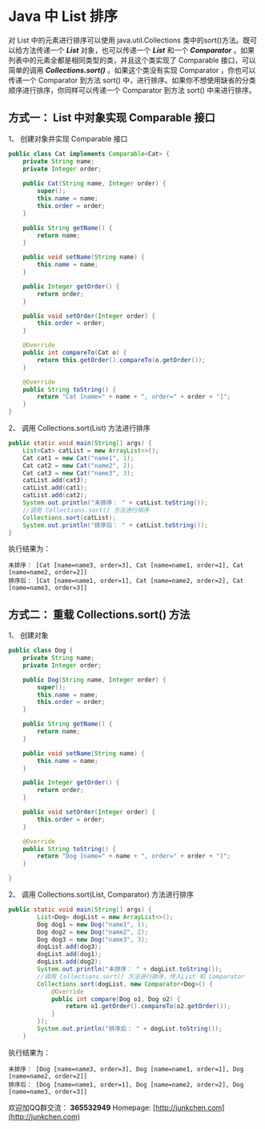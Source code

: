 # **Java 中 List 排序** #

对 List 中的元素进行排序可以使用 java.util.Collections 类中的sort()方法。既可以给方法传递一个 ***List*** 对象，也可以传递一个 ***List*** 和一个 ***Comparator*** 。如果列表中的元素全都是相同类型的类，并且这个类实现了 Comparable 接口，可以简单的调用 ***Collections.sort()*** 。如果这个类没有实现       Comparator ，你也可以传递一个 Comparator 到方法 sort() 中，进行排序。如果你不想使用缺省的分类顺序进行排序，你同样可以传递一个 Comparator 到方法 sort() 中来进行排序。  

## **方式一： List 中对象实现 Comparable 接口** ##

1、 创建对象并实现 Comparable 接口

```java
public class Cat implements Comparable<Cat> {
	private String name;
	private Integer order;
	
	public Cat(String name, Integer order) {
		super();
		this.name = name;
		this.order = order;
	}

	public String getName() {
		return name;
	}

	public void setName(String name) {
		this.name = name;
	}

	public Integer getOrder() {
		return order;
	}

	public void setOrder(Integer order) {
		this.order = order;
	}

	@Override
	public int compareTo(Cat o) {
		return this.getOrder().compareTo(o.getOrder());
	}

	@Override
	public String toString() {
		return "Cat [name=" + name + ", order=" + order + "]";
	}
}
```

2、 调用 Collections.sort(List) 方法进行排序

```java
public static void main(String[] args) {
	List<Cat> catList = new ArrayList<>();
	Cat cat1 = new Cat("name1", 1);
	Cat cat2 = new Cat("name2", 2);
	Cat cat3 = new Cat("name3", 3);
	catList.add(cat3);
	catList.add(cat1);
	catList.add(cat2);
	System.out.println("未排序： " + catList.toString());
	//调用 Collections.sort() 方法进行排序
	Collections.sort(catList);
	System.out.println("排序后： " + catList.toString());
}
```

执行结果为：  

```log
未排序： [Cat [name=name3, order=3], Cat [name=name1, order=1], Cat [name=name2, order=2]]
排序后： [Cat [name=name1, order=1], Cat [name=name2, order=2], Cat [name=name3, order=3]]
```

## **方式二： 重载 Collections.sort() 方法** ##

1、 创建对象

```java
public class Dog {
	private String name;
	private Integer order;

	public Dog(String name, Integer order) {
		super();
		this.name = name;
		this.order = order;
	}

	public String getName() {
		return name;
	}

	public void setName(String name) {
		this.name = name;
	}

	public Integer getOrder() {
		return order;
	}

	public void setOrder(Integer order) {
		this.order = order;
	}

	@Override
	public String toString() {
		return "Dog [name=" + name + ", order=" + order + "]";
	}

}
```

2、 调用 Collections.sort(List, Comparator) 方法进行排序

```java
public static void main(String[] args) {
		List<Dog> dogList = new ArrayList<>();
		Dog dog1 = new Dog("name1", 1);
		Dog dog2 = new Dog("name2", 2);
		Dog dog3 = new Dog("name3", 3);
		dogList.add(dog3);
		dogList.add(dog1);
		dogList.add(dog2);
		System.out.println("未排序： " + dogList.toString());
		//调用 Collections.sort() 方法进行排序，传入List 和 Comparator
		Collections.sort(dogList, new Comparator<Dog>() {
			@Override
			public int compare(Dog o1, Dog o2) {
				return o1.getOrder().compareTo(o2.getOrder());
			}
		});
		System.out.println("排序后： " + dogList.toString());
	}
```

执行结果为：  

```log
未排序： [Dog [name=name3, order=3], Dog [name=name1, order=1], Dog [name=name2, order=2]]
排序后： [Dog [name=name1, order=1], Dog [name=name2, order=2], Dog [name=name3, order=3]]
```

欢迎加QQ群交流： **365532949** 
Homepage: [http://junkchen.com](http://junkchen.com)
